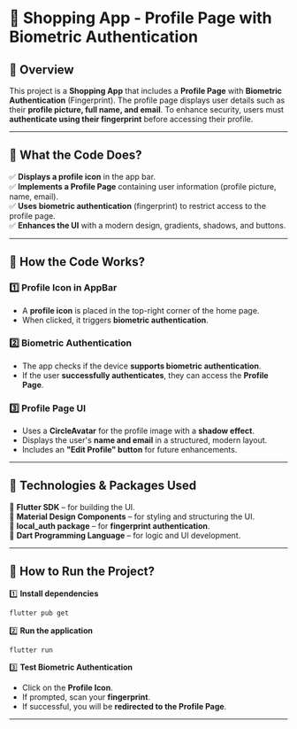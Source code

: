 # 📌 Shopping App - Profile Page with Biometric Authentication

## 📌 Overview
This project is a **Shopping App** that includes a **Profile Page** with **Biometric Authentication** (Fingerprint). The profile page displays user details such as their **profile picture, full name, and email**. To enhance security, users must **authenticate using their fingerprint** before accessing their profile.

---

## 📌 What the Code Does?
✅ **Displays a profile icon** in the app bar.  
✅ **Implements a Profile Page** containing user information (profile picture, name, email).  
✅ **Uses biometric authentication** (fingerprint) to restrict access to the profile page.  
✅ **Enhances the UI** with a modern design, gradients, shadows, and buttons.  

---

## 📌 How the Code Works?

### 1️⃣ Profile Icon in AppBar
- A **profile icon** is placed in the top-right corner of the home page.
- When clicked, it triggers **biometric authentication**.

### 2️⃣ Biometric Authentication
- The app checks if the device **supports biometric authentication**.
- If the user **successfully authenticates**, they can access the **Profile Page**.

### 3️⃣ Profile Page UI
- Uses a **CircleAvatar** for the profile image with a **shadow effect**.
- Displays the user's **name and email** in a structured, modern layout.
- Includes an **"Edit Profile" button** for future enhancements.

---

## 📌 Technologies & Packages Used
📌 **Flutter SDK** – for building the UI.  
📌 **Material Design Components** – for styling and structuring the UI.  
📌 **local_auth package** – for **fingerprint authentication**.  
📌 **Dart Programming Language** – for logic and UI development.  

---

## 📌 How to Run the Project?

1️⃣ **Install dependencies**  
```bash
flutter pub get
```  
2️⃣ **Run the application**  
```bash
flutter run
```  
3️⃣ **Test Biometric Authentication**  
- Click on the **Profile Icon**.  
- If prompted, scan your **fingerprint**.  
- If successful, you will be **redirected to the Profile Page**.  

---


